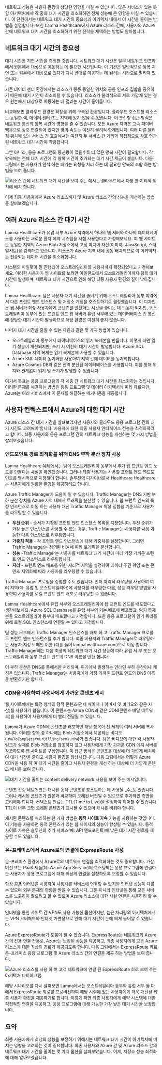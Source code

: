 네트워크 성능은 사용자 환경에 상당한 영향을 미칠 수 있습니다. 많은 서비스가 있는 복합 아키텍처에서 각 홉의 대기 시간을 최소화하면 전체 성능에 큰 영향을 미칠 수 있습니다. 이 단원에서는 네트워크 대기 시간의 중요성과 아키텍처 내에서 이 시간을 줄이는 방법을 설명합니다. 또한 Lamna Healthcare에서 Azure 리소스 간에, 사용자와 Azure 간에 네트워크 대기 시간을 최소화하기 위한 전략을 채택하는 방법도 알아봅니다.

## <a name="the-importance-of-network-latency"></a>네트워크 대기 시간의 중요성

대기 시간은 지연 시간을 측정한 것입니다. 네트워크 대기 시간은 일부 네트워크 인프라에서 원본에서 대상으로 이동하는 데 필요한 시간입니다. 이 기간은 일반적으로 왕복 지연 또는 원본에서 대상으로 갔다가 다시 반대로 이동하는 데 걸리는 시간으로 알려져 있습니다.

기존 데이터 센터 환경에서는 리소스가 종종 동일한 위치와 공통 인프라 집합을 공유하기 때문에 대기 시간이 최소화될 수 있습니다. 리소스가 물리적으로 서로 가깝게 있는 경우 원본에서 대상으로 이동하는 데 걸리는 시간이 줄어듭니다.

비교해보면 클라우드 환경은 확장을 위해 구축된 환경입니다. 클라우드 호스트형 리소스는 동일한 랙, 데이터 센터 또는 지역에 있지 않을 수 있습니다. 이 분산형 접근 방식은 네트워크 통신의 왕복 시간에 영향을 줄 수 있습니다. 모든 Azure 지역은 고속 파이버 백본으로 상호 연결되어 있지만 빛의 속도는 여전히 물리적 한계입니다. 여러 다른 물리적 위치에 있는 서비스 간 호출에서는 여전히 두 서비스 간 거리와 직접적으로 상호 연관된 네트워크 대기 시간이 작용합니다.

그뿐 아니라, 응용 프로그램의 통신량이 많을수록 더 많은 왕복 시간이 필요합니다. 각 왕복에는 전체 대기 시간에 각 왕복 시간이 추가되는 대기 시간 세금이 붙습니다. 다음 그림에서는 사용자가 인식 하는 대기는 요청을 처리 하는 데 필요한 왕복의 조합 하는 방법을 보여 줍니다.

![리소스 간에 네트워크 대기 시간을 보여 주는 예시는 클라우드에서 다양 한 지리적 위치에 배치 합니다.](../media/3-networkLatency.png)

이제 최종 사용자에서 Azure 리소스까지 및 Azure 리소스 간의 성능을 개선하는 방법을 살펴보겠습니다.

## <a name="latency-among-multiple-azure-resources"></a>여러 Azure 리소스 간 대기 시간

Lamna Healthcare가 유럽 서부 Azure 지역에서 하나의 웹 서버와 하나의 데이터베이스를 사용하는 새로운 환자 예약 시스템을 시험 사용한다고 가정해보세요. 이 웹 사이트는 동일한 지역의 Azure Blob 저장소에서 고정 미디어 자산(이미지, JavaScript, 스타일시트)을 검색하고 있습니다. 리소스가 Azure 지역 내에 공동 배치되므로 이 아키텍처는 전송되는 데이터 시간을 최소화합니다.

시스템의 파일럿이 잘 진행되어 오스트레일리아의 사용자까지 확장되었다고 가정해보세요. 이러한 사용자가 웹 사이트를 보려면 아일랜드에서 오스트레일리아까지 왕복 대기 시간이 발생하며, 네트워크 대기 시간으로 인해 해당 최종 사용자 환경의 질이 낮아집니다.

Lamna Healthcare 팀은 사용자 대기 시간을 줄이기 위해 오스트레일리아 동부 지역에서 다른 프런트 엔드 인스턴스 및 저장소 계정을 호스트하기로 결정했습니다. 이 디자인은 웹 서버가 최종 사용자에게 콘텐츠를 반환하는 시간을 줄이는 데 도움이 되지만, 오스트레일리아 동부에 있는 프런트 엔드 웹 서버와 유럽 서부에 있는 데이터베이스 간 통신에 상당한 대기 시간이 발생하므로 해당 환경은 여전히 좋지 않습니다.

나머지 대기 시간을 줄일 수 있는 다음과 같은 몇 가지 방법이 있습니다.

- 오스트레일리아 동부에서 데이터베이스의 읽기 복제본을 만듭니다. 이렇게 하면 읽기 성능이 개선되지만, 쓰기 시 여전히 대기 시간이 발생합니다. Azure SQL Database 지역 복제는 읽기 복제본에 사용할 수 있습니다.
- Azure SQL 데이터 동기화를 사용하여 지역 간에 데이터를 동기화합니다.
- Azure Cosmos DB와 같은 전역 분산된 데이터베이스를 사용합니다. 이를 통해 위치와 관계없이 읽기 및 쓰기가 발생할 수 있습니다.

여기서 목표는 응용 프로그램의 각 계층 간 네트워크 대기 시간을 최소화하는 것입니다. 이러한 문제를 해결하는 방법은 응용 프로그램 및 데이터 아키텍처에 따라 다르지만, Azure는 여러 서비스에서 이 문제를 해결하는 메커니즘을 제공합니다.

## <a name="latency-in-the-context-of-users-to-azure"></a>사용자 컨텍스트에서 Azure에 대한 대기 시간

Azure 리소스 간 대기 시간을 살펴보았지만 사용자와 클라우드 응용 프로그램 간의 대기 시간도 고려해야 합니다. 사용자에 대한 최종 사용자 인터페이스 전송을 최적화하려고 합니다. 최종 사용자와 응용 프로그램 간의 네트워크 성능을 개선하는 몇 가지 방법을 살펴보겠습니다.

### <a name="use-a-dns-load-balancer-for-endpoint-path-optimization"></a>엔드포인트 경로 최적화를 위해 DNS 부하 분산 장치 사용

Lamna Healthcare 예제에서는 팀이 오스트레일리아 동부에서 추가 웹 프런트 엔드 노드를 만들다는 사실을 확인했습니다. 그러나 최종 사용자는 사용할 프런트 엔드 엔드포인트를 명시적으로 지정해야 합니다. 솔루션의 디자이너로서 Healthcare Healthcare는 사용자에게 원활한 환경을 제공하려고 합니다.

Azure Traffic Manager가 도움이 될 수 있습니다. Traffic Manager는 DNS 기반 부하 분산 장치를 Azure 지역 내에서 트래픽을 분산할 수 있습니다. 웹 프런트 엔드의 특정 인스턴스로 이동 하는 사용자 대신 Traffic Manager 특성 집합을 기준으로 사용자를 라우팅할 수 있습니다.

- **우선 순위** - 순서가 지정된 프런트 엔드 인스턴스 목록을 지정합니다. 우선 순위가 가장 높은 인스턴스를 사용할 수 없는 경우, Traffic Manager는 사용자를 사용 가능한 다음 인스턴스로 라우팅합니다.
- **가중치 적용** - 각 프런트 엔드 인스턴스에 대해 가중치를 설정합니다. 그러면 Traffic Manager는 정의된 비율에 따라 트래픽을 분산합니다.
- **성능** -Traffic Manager는 사용자를 네트워크 대기 시간에 따라 가장 가까운 프런트 엔드 인스턴스로 라우팅합니다.
- **지리** - 프런트 엔드 배포를 위한 지리적 지역을 설정하여 데이터 주권 위임 또는 콘텐츠 지역화에 따라 사용자를 라우팅할 수 있습니다.

Traffic Manager 프로필을 중첩할 수도 있습니다. 먼저 지리적 라우팅을 사용하여 여러 지역(예: 유럽 및 오스트레일리아)에 사용자를 라우팅한 다음, 성능 라우팅 방법을 사용하여 사용자를 로컬 프런트 엔드 배포로 라우팅할 수 있습니다.

Lamna Healthcare에서 유럽 서부와 오스트레일리아에 웹 프런트 엔드를 배포했다고 생각해보세요. Azure SQL Database를 유럽 서부의 기본 배포에 배포했고, 읽기 복제본을 오스트레일리아 동부에 배포했다고 가정합니다. 또한 응용 프로그램이 읽기 쿼리를 위해 로컬 SQL 인스턴스에 연결할 수 있다고 가정합니다.

팀 성능 모드에서 Traffic Manager 인스턴스를 배포 하 고 Traffic Manager 프로필 두 프런트 엔드 인스턴스를 추가 합니다. 최종 사용자와 Traffic Manager로 라우팅하는 사용자 지정 도메인 이름 (예를 들어 lamnahealthcare.com)으로 이동 합니다. Traffic Manager에는 다음 최상의 네트워크 대기 시간 성능에 따라 유럽 서 부 또는 오스트레일리아 동부 프런트 엔드의 DNS 이름을 반환 합니다.

이 부하 분산은 DNS를 통해서만 처리되며, 여기에서 발생하는 인라인 부하 분산이나 캐싱은 없습니다. Traffic Manager는 사용자에게 가장 가까운 프런트 엔드의 DNS 이름을 반환하기만 합니다.

### <a name="use-cdn-to-cache-content-close-to-users"></a>CDN을 사용하여 사용자에게 가까운 콘텐츠 캐시

웹 사이트에서는 특정 형식의 정적 콘텐츠(전체 페이지나 이미지 및 비디오와 같은 자산)를 사용하기 쉽습니다. 이 콘텐츠는 Azure CDN과 같은 CDN(콘텐츠 배달 네트워크)을 사용하여 사용자에게 더 빨리 전달될 수 있습니다. 

Lamna가 Azure CDN에 콘텐츠를 배포하면 해당 항목이 전 세계의 여러 서버에 복사됩니다. 이러한 항목 중 하나에는 Blob 저장소에서 제공되는 비디오(`HowToCompleteYourBillingForms.MP4`)가 있습니다. 팀은 비디오에 대한 각 사용자 링크가 실제로 Blob 저장소를 참조하지 않고 사용자에게 가장 가까운 CDN 에지 서버를 참조하도록 웹 사이트를 구성합니다. 이 접근 방식은 콘텐츠를 대상에 더 가깝게 배치하여 대기 시간을 줄이고 사용자 환경을 향상시킵니다. 다음 그림에서는 어떻게 Azure CDN을 사용 하 여 대기 시간을 줄이고 사용자 환경을 개선 하는 대상에 더 가깝게 콘텐츠 배치를 보여 줍니다.

![대기 시간을 줄이는 content delivery network 사용을 보여 주는 예시입니다.](../media/3-cdnSketch.png)

콘텐츠 전송 네트워크는 캐시된 동적 콘텐츠를 호스트하는 데 사용될 _수_도 있습니다. 그러나 캐시된 콘텐츠가 원본과 비교하여 오래된 버전일 수 있으므로 추가적인 측면을 고려해야 합니다. 컨텍스트 만료는 TTL(Time to Live)을 설정하여 제어할 수 있습니다. TTL이 너무 크면 오래된 콘텐츠가 표시될 수 있으며 캐시를 비워야 합니다.

캐시된 콘텐츠를 처리하는 한 가지 방법은 **동적 사이트 가속** 기능을 사용하는 것입니다. 이 기능을 사용하면 동적 콘텐츠가 있는 웹 페이지의 성능이 향상될 수 있습니다. 동적 사이트 가속은 솔루션의 추가 서비스(예: API 엔드포인트)에 낮은 대기 시간 경로를 제공할 수도 있습니다.

### <a name="use-expressroute-for-connectivity-from-on-premises-to-azure"></a>온-프레미스에서 Azure로의 연결에 ExpressRoute 사용

온-프레미스 환경에서 Azure로의 네트워크 연결을 최적화하는 것도 중요합니다. 가상 머신 또는 PaaS 제품(예: Azure App Service)에 호스팅되는 응용 프로그램에 연결하는 사용자가 응용 프로그램에 대해 최상의 연결을 설정하도록 보장할 수 있습니다. 

항상 공용 인터넷을 사용하여 사용자를 서비스에 연결할 수 있지만 인터넷 성능이 다를 수 있으며 외부 문제의 영향을 받을 수 있습니다. 그뿐 아니라 인터넷을 통해 모든 서비스를 노출하지 않으려고 할 수 있으며 Azure 리소스에 대한 사설 연결을 사용하려 할 수 있습니다.

인터넷을 통한 사이트 간 VPN도 사용 가능한 옵션이지만, 높은 처리량의 아키텍처에서는 VPN 오버헤드와 인터넷 가변성으로 인해 대기 시간이 눈에 띄게 늘어날 수 있습니다.

Azure ExpressRoute가 도움이 될 수 있습니다. ExpressRoute는 네트워크와 Azure 간의 전용 연결 전용로, Azure는 보장된 성능을 제공하고, 최종 사용자에게 모든 Azure 리소스에 대한 최상의 경로가 제공되도록 합니다. 다음 그림에서는 ExpressRoute 회로 온-프레미스 응용 프로그램 및 Azure 리소스 간의 연결을 제공 하는 방법을 보여 줍니다.

![Azure 리소스를 사용 하 여 고객 네트워크에 연결 된 ExpressRoute 회로 보여 주는 아키텍처 다이어그램.](../media/3-expressroute-connection-overview.png)

해당 시나리오를 다시 살펴보면 Lamna에서는 오스트레일리아 동부와 유럽 서부 둘 다에서 ExpressRoute 회로를 프로비전하여 해당 시설에 있는 사용자에게 더욱 개선된 최종 사용자 환경을 제공하기로 합니다. 이렇게 하면 최종 사용자에게 예약 시스템에 대한 직접적인 연결을 제공하고, 응용 프로그램에 대해 가능한 가장 낮은 대기 시간을 보장합니다.

## <a name="summary"></a>요약

최종 사용자에게 최상의 성능을 보장하기 위해서는 네트워크 대기 시간이 아키텍처에 미치는 영향을 고려하는 것이 중요합니다. 최종 사용자와 Azure 간 및 Azure 리소스 간의 네트워크 대기 시간을 줄이는 몇 가지 옵션을 살펴보았습니다. 이제, 저장소 성능 최적화에 대해 알아보겠습니다.
